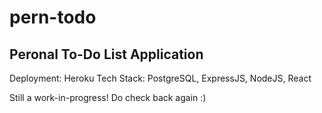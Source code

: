 # pern-todo

## Peronal To-Do List Application
Deployment: Heroku
Tech Stack: PostgreSQL, ExpressJS, NodeJS, React

Still a work-in-progress! Do check back again :)